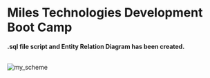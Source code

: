 # Miles Technologies Development Boot Camp
**.sql file script and Entity Relation Diagram has been created.**
<br>
<br>

![my_scheme](https://user-images.githubusercontent.com/49266473/104472133-36820480-55ee-11eb-86cb-7f2f2fe5529d.png)

